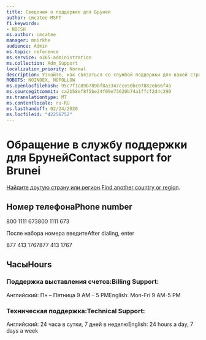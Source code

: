 ```yaml
---
title: Сведения о поддержке для Бруней
author: cmcatee-MSFT
f1.keywords:
- NOCSH
ms.author: cmcatee
manager: mnirkhe
audience: Admin
ms.topic: reference
ms.service: o365-administration
ms.collection: Adm_Support
localization_priority: Normal
description: Узнайте, как связаться со службой поддержки для вашей страны или региона.
ROBOTS: NOINDEX, NOFOLLOW
ms.openlocfilehash: 95c7f1c89b789bf8a3347cce50bc07882eb66f4a
ms.sourcegitcommit: ca2b58ef8f5be24f09e73620b74a1ffcf2d4c290
ms.translationtype: MT
ms.contentlocale: ru-RU
ms.lasthandoff: 02/24/2020
ms.locfileid: "42256752"
---
```

# <a name="contact-support-for-brunei"></a><span data-ttu-id="6fd9b-103">Обращение в службу поддержки для Бруней</span><span class="sxs-lookup"><span data-stu-id="6fd9b-103">Contact support for Brunei</span></span>

<span data-ttu-id="6fd9b-104">[Найдите другую страну или регион](../contact-support-for-business-products.md).</span><span class="sxs-lookup"><span data-stu-id="6fd9b-104">[Find another country or region](../contact-support-for-business-products.md).</span></span>

## <a name="phone-number"></a><span data-ttu-id="6fd9b-105">Номер телефона</span><span class="sxs-lookup"><span data-stu-id="6fd9b-105">Phone number</span></span>
<span data-ttu-id="6fd9b-106">800 1111 673</span><span class="sxs-lookup"><span data-stu-id="6fd9b-106">800 1111 673</span></span>

<span data-ttu-id="6fd9b-107">После набора номера введите</span><span class="sxs-lookup"><span data-stu-id="6fd9b-107">After dialing, enter</span></span>

<span data-ttu-id="6fd9b-108">877 413 1767</span><span class="sxs-lookup"><span data-stu-id="6fd9b-108">877 413 1767</span></span>

## <a name="hours"></a><span data-ttu-id="6fd9b-109">Часы</span><span class="sxs-lookup"><span data-stu-id="6fd9b-109">Hours</span></span>
### <a name="billing-support"></a><span data-ttu-id="6fd9b-110">Поддержка выставления счетов:</span><span class="sxs-lookup"><span data-stu-id="6fd9b-110">Billing Support:</span></span>

<span data-ttu-id="6fd9b-111">Английский: Пн – Пятница 9 AM – 5 PM</span><span class="sxs-lookup"><span data-stu-id="6fd9b-111">English: Mon-Fri 9 AM-5 PM</span></span>

### <a name="technical-support"></a><span data-ttu-id="6fd9b-112">Техническая поддержка:</span><span class="sxs-lookup"><span data-stu-id="6fd9b-112">Technical Support:</span></span>

<span data-ttu-id="6fd9b-113">Английский: 24 часа в сутки, 7 дней в неделю</span><span class="sxs-lookup"><span data-stu-id="6fd9b-113">English: 24 hours a day, 7 days a week</span></span>